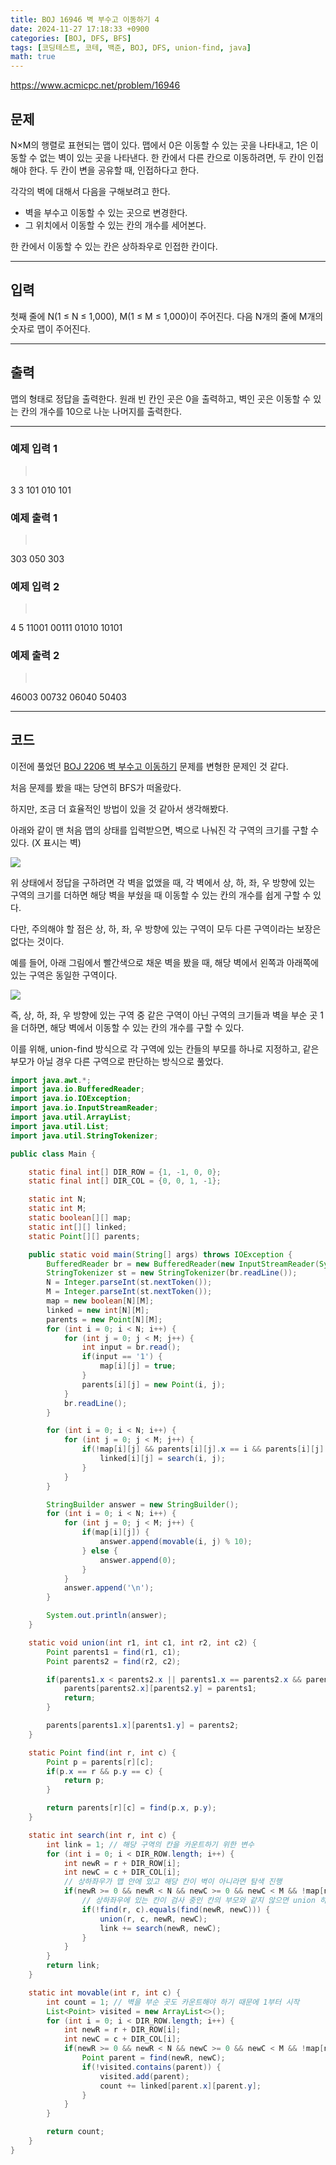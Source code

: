 ```yaml
---
title: BOJ 16946 벽 부수고 이동하기 4
date: 2024-11-27 17:18:33 +0900
categories: [BOJ, DFS, BFS]
tags: [코딩테스트, 코테, 백준, BOJ, DFS, union-find, java]
math: true
---
```


<https://www.acmicpc.net/problem/16946>

## 문제
N×M의 행렬로 표현되는 맵이 있다. 맵에서 0은 이동할 수 있는 곳을 나타내고, 1은 이동할 수 없는 벽이 있는 곳을 나타낸다. 한 칸에서 다른 칸으로 이동하려면, 두 칸이 인접해야 한다. 두 칸이 변을 공유할 때, 인접하다고 한다.

각각의 벽에 대해서 다음을 구해보려고 한다.

- 벽을 부수고 이동할 수 있는 곳으로 변경한다.
- 그 위치에서 이동할 수 있는 칸의 개수를 세어본다.

한 칸에서 이동할 수 있는 칸은 상하좌우로 인접한 칸이다.

---
## 입력
첫째 줄에 N(1 ≤ N ≤ 1,000), M(1 ≤ M ≤ 1,000)이 주어진다. 다음 N개의 줄에 M개의 숫자로 맵이 주어진다.

---
## 출력
맵의 형태로 정답을 출력한다. 원래 빈 칸인 곳은 0을 출력하고, 벽인 곳은 이동할 수 있는 칸의 개수를 10으로 나눈 나머지를 출력한다.

---
### 예제 입력 1
> <pre>
3 3
101
010
101
> </pre>

### 예제 출력 1
> <pre>
303
050
303
> </pre>

### 예제 입력 2
> <pre>
4 5
11001
00111
01010
10101
> </pre>

### 예제 출력 2
> <pre>
46003
00732
06040
50403
> </pre>

---
## 코드

이전에 풀었던 [BOJ 2206 벽 부수고 이동하기](/posts/BOJ-2206) 문제를 변형한 문제인 것 같다.

처음 문제를 봤을 때는 당연히 BFS가 떠올랐다.

하지만, 조금 더 효율적인 방법이 있을 것 같아서 생각해봤다.

아래와 같이 맨 처음 맵의 상태를 입력받으면, 벽으로 나눠진 각 구역의 크기를 구할 수 있다. (X 표시는 벽)

![](/imgs/벽부수고이동하기_1.png)

위 상태에서 정답을 구하려면 각 벽을 없앴을 때, 각 벽에서 상, 하, 좌, 우 방향에 있는 구역의 크기를 더하면 해당 벽을 부쉈을 때 이동할 수 있는 칸의 개수를 쉽게 구할 수 있다.

다만, 주의해야 할 점은 상, 하, 좌, 우 방향에 있는 구역이 모두 다른 구역이라는 보장은 없다는 것이다.

예를 들어, 아래 그림에서 빨간색으로 채운 벽을 봤을 때, 해당 벽에서 왼쪽과 아래쪽에 있는 구역은 동일한 구역이다.

![](/imgs/벽부수고이동하기_2.png)

즉, 상, 하, 좌, 우 방향에 있는 구역 중 같은 구역이 아닌 구역의 크기들과 벽을 부순 곳 1을 더하면, 해당 벽에서 이동할 수 있는 칸의 개수를 구할 수 있다.

이를 위해, union-find 방식으로 각 구역에 있는 칸들의 부모를 하나로 지정하고, 같은 부모가 아닐 경우 다른 구역으로 판단하는 방식으로 풀었다.

```java
import java.awt.*;
import java.io.BufferedReader;
import java.io.IOException;
import java.io.InputStreamReader;
import java.util.ArrayList;
import java.util.List;
import java.util.StringTokenizer;

public class Main {

    static final int[] DIR_ROW = {1, -1, 0, 0};
    static final int[] DIR_COL = {0, 0, 1, -1};

    static int N;
    static int M;
    static boolean[][] map;
    static int[][] linked;
    static Point[][] parents;

    public static void main(String[] args) throws IOException {
        BufferedReader br = new BufferedReader(new InputStreamReader(System.in));
        StringTokenizer st = new StringTokenizer(br.readLine());
        N = Integer.parseInt(st.nextToken());
        M = Integer.parseInt(st.nextToken());
        map = new boolean[N][M];
        linked = new int[N][M];
        parents = new Point[N][M];
        for (int i = 0; i < N; i++) {
            for (int j = 0; j < M; j++) {
                int input = br.read();
                if(input == '1') {
                    map[i][j] = true;
                }
                parents[i][j] = new Point(i, j);
            }
            br.readLine();
        }

        for (int i = 0; i < N; i++) {
            for (int j = 0; j < M; j++) {
                if(!map[i][j] && parents[i][j].x == i && parents[i][j].y == j) {
                    linked[i][j] = search(i, j);
                }
            }
        }

        StringBuilder answer = new StringBuilder();
        for (int i = 0; i < N; i++) {
            for (int j = 0; j < M; j++) {
                if(map[i][j]) {
                    answer.append(movable(i, j) % 10);
                } else {
                    answer.append(0);
                }
            }
            answer.append('\n');
        }

        System.out.println(answer);
    }

    static void union(int r1, int c1, int r2, int c2) {
        Point parents1 = find(r1, c1);
        Point parents2 = find(r2, c2);

        if(parents1.x < parents2.x || parents1.x == parents2.x && parents1.y < parents2.y) {
            parents[parents2.x][parents2.y] = parents1;
            return;
        }

        parents[parents1.x][parents1.y] = parents2;
    }

    static Point find(int r, int c) {
        Point p = parents[r][c];
        if(p.x == r && p.y == c) {
            return p;
        }

        return parents[r][c] = find(p.x, p.y);
    }

    static int search(int r, int c) {
        int link = 1; // 해당 구역의 칸을 카운트하기 위한 변수
        for (int i = 0; i < DIR_ROW.length; i++) {
            int newR = r + DIR_ROW[i];
            int newC = c + DIR_COL[i];
            // 상하좌우가 맵 안에 있고 해당 칸이 벽이 아니라면 탐색 진행
            if(newR >= 0 && newR < N && newC >= 0 && newC < M && !map[newR][newC]) {
                // 상하좌우에 있는 칸이 검사 중인 칸의 부모와 같지 않으면 union 하고 탐색 진행
                if(!find(r, c).equals(find(newR, newC))) {
                    union(r, c, newR, newC);
                    link += search(newR, newC);
                }
            }
        }
        return link;
    }

    static int movable(int r, int c) {
        int count = 1; // 벽을 부순 곳도 카운트해야 하기 때문에 1부터 시작
        List<Point> visited = new ArrayList<>();
        for (int i = 0; i < DIR_ROW.length; i++) {
            int newR = r + DIR_ROW[i];
            int newC = c + DIR_COL[i];
            if(newR >= 0 && newR < N && newC >= 0 && newC < M && !map[newR][newC]) {
                Point parent = find(newR, newC);
                if(!visited.contains(parent)) {
                    visited.add(parent);
                    count += linked[parent.x][parent.y];
                }
            }
        }

        return count;
    }
}
```
